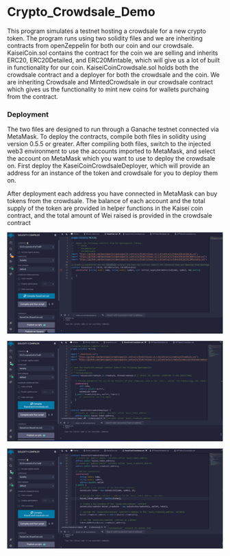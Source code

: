 # Crypto_Crowdsale_Demo

This program simulates a testnet hosting a crowdsale for a new crypto token. The program runs using two solidity files and we are inheriting contracts from openZeppelin for both our coin and our crowdsale. KaiseiCoin.sol contains the contract for the coin we are selling and inherits ERC20, ERC20Detailed, and ERC20Mintable, which will give us a lot of built in functionality for our coin. KaiseiCoinCrowdsale.sol holds both the crowdsale contract and a deployer for both the crowdsale and the coin. We are inheriting Crowdsale and MintedCrowdsale in our crowdsale contract which gives us the functionality to mint new coins for wallets purchaing from the contract.

### Deployment

The two files are designed to run through a Ganache testnet connected via MetaMask. To deploy the contracts, compile both files in solidity using version 0.5.5 or greater. After compiling both files, switch to the injected web3 environment to use the accounts imported to MetaMask, and select the account on MetaMask which you want to use to deploy the crowdsale on. First deploy the KaseiCoinCrowdsaleDeployer, which will provide an address for an instance of the token and crowdsale for you to deploy them on.

After deployment each address you have connected in MetaMask can buy tokens from the crowdsale. The balance of each account and the total supply of the token are provided in helper functions in the Kaisei coin contract, and the total amount of Wei raised is provided in the crowdsale contract


![](Images/KaiseiCoin_Compile.png)

![](Images/KaiseiCrowdsale_Compile.png)

![](Images/KaiseiDeployer_Compile.png)
